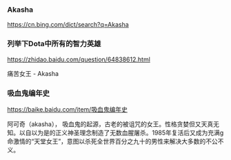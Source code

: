 ### Akasha
https://cn.bing.com/dict/search?q=Akasha

### 列举下Dota中所有的智力英雄
https://zhidao.baidu.com/question/64838612.html

痛苦女王 - Akasha

### 吸血鬼编年史
https://baike.baidu.com/item/吸血鬼编年史

阿可奇（akasha）， 吸血鬼的起源，古老的被诅咒的女王。性格贪婪但又天真无知。以自以为是的正义神圣理念制造了无数血腥屠杀。1985年复活后又成为充满g命激情的“天堂女王”，意图以杀死全世界百分之九十的男性来解决大多数的不公不义。

